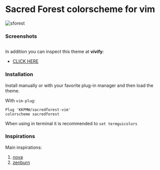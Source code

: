 # Sacred Forest colorscheme for vim #

![sforest](https://i.imgur.com/BygNPLS.jpg)

### Screenshots ###

![]()

In addition you can inspect this theme at **vivify**:

* [CLICK HERE](http://bytefluent.com/vivify/index.php?remote=raw.githubusercontent.com%2FKKPMW%2Fmoonshine-vim%2Fmaster%2Fcolors%2Fmoonshine_minimal.vim)

### Installation ###

Install manually or with your favorite plug-in manager and then load the theme.

With `vim-plug`:

    Plug 'KKPMW/sacredforest-vim'
    colorscheme sacredforest

When using in terminal it is recommended to `set termguicolors`

### Inspirations ###

Main inspirations:

1. [nova](https://github.com/trevordmiller/nova-vim)
2. [zenburn](http://kippura.org/zenburnpage/)

